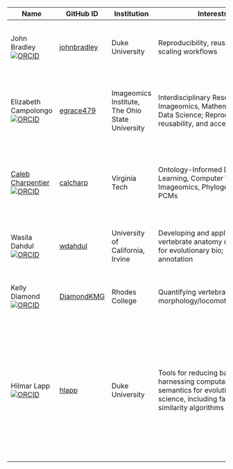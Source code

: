 | Name |GitHub ID |Institution |Interests |Skills |
|------|--------|-----|-------------------|-------------------|
| John Bradley [![ORCID](https://orcid.org/sites/default/files/images/orcid_24x24.png)](https://orcid.org/0000-0003-3858-848X)| [johnbradley](https://github.com/johnbradley) | Duke University | Reproducibility, reusability, and scaling workflows | python, R, workflows, containers, HPC Clusters, Relational Databases
| Elizabeth Campolongo [![ORCID](https://orcid.org/sites/default/files/images/orcid_24x24.png)](https://orcid.org/0000-0003-0846-2413)| [egrace479](https://github.com/egrace479) | Imageomics Institute, The Ohio State University | Interdisciplinary Research, Imageomics, Mathematics, and Data Science; Reproducibility, reusability, and accessibility | Python programming, data visualization and analysis, TDA and ML; FAIR software and data
| [Caleb Charpentier](https://www.uyedalab.com/people.html) [![ORCID](https://orcid.org/sites/default/files/images/orcid_24x24.png)](https://orcid.org/0000-0002-9787-7081)| [calcharp](https://github.com/calcharp) | Virginia Tech | Ontology-Informed Deep Learning, Computer Vision, Imageomics, Phylogenetics and PCMs | R programming ([RPhenoscate](https://github.com/uyedaj/rphenoscate) and [Revticulate](https://github.com/revbayes/Revticulate)). Python programming, PyTorch. RevBayes
| Wasila Dahdul [![ORCID](https://orcid.org/sites/default/files/images/orcid_24x24.png)](https://orcid.org/0000-0003-3162-7490)| [wdahdul](https://github.com/wdahdul) | University of California, Irvine | Developing and applying vertebrate anatomy ontologies for evolutionary bio; phenotype annotation | Lead curator for [Phenoscape](http://phenoscape.org/); ontology term development; data curation using [Phenex](http://phenex.phenoscape.org/) 
| Kelly Diamond [![ORCID](https://orcid.org/sites/default/files/images/orcid_24x24.png)](https://orcid.org/0000-0001-8639-6795)| [DiamondKMG](https://github.com/DiamondKMG) | Rhodes College | Quantifying vertebrate morphology/locomotion/behavior | Ecomorphology; behavioral ecology; R programing; DeepLabCut | 
| Hilmar Lapp [![ORCID](https://orcid.org/sites/default/files/images/orcid_24x24.png)](https://orcid.org/0000-0001-9107-0714)| [hlapp](https://github.com/hlapp) | Duke University | Tools for reducing barriers to harnessing computable semantics for evolutionary data science, including fast semantic similarity algorithms | Collaborative research software engineering, in particular R package development ([Rphenoscape](https://rphenoscape.phenoscape.org)) and API programming; Containers as reproducible software environments; FAIR software and data
